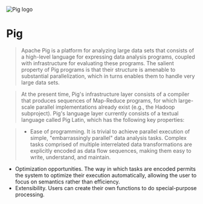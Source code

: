 ![Pig logo](http://pig.apache.org/images/pig-logo.gif)

# Pig

>Apache Pig is a platform for analyzing large data sets that consists of a high-level language for expressing data analysis programs, coupled with infrastructure for evaluating these programs. The salient property of Pig programs is that their structure is amenable to substantial parallelization, which in turns enables them to handle very large data sets.

>At the present time, Pig's infrastructure layer consists of a compiler that produces sequences of Map-Reduce programs, for which large-scale parallel implementations already exist (e.g., the Hadoop subproject). Pig's language layer currently consists of a textual language called Pig Latin, which has the following key properties:

>* Ease of programming. It is trivial to achieve parallel execution of simple, "embarrassingly parallel" data analysis tasks. Complex tasks comprised of multiple interrelated data transformations are explicitly encoded as data flow sequences, making them easy to write, understand, and maintain.
* Optimization opportunities. The way in which tasks are encoded permits the system to optimize their execution automatically, allowing the user to focus on semantics rather than efficiency.
* Extensibility. Users can create their own functions to do special-purpose processing.
